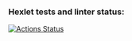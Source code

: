 ### Hexlet tests and linter status:
[![Actions Status](https://github.com/bigspawn100/devops-for-programmers-project-lvl1/workflows/hexlet-check/badge.svg)](https://github.com/bigspawn100/devops-for-programmers-project-lvl1/actions)